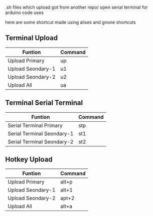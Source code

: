 .sh files which upload got from another repo/ open serial terminal for arduino  code uses 

here are some shortcut made using alises and gnone shortcuts

## Terminal Upload
| Funtion  | Command |
| ------------- | ------------- |
| Upload Primary | up  |
| Upload Seondary-1  | u1  |
| Upload Seondary-2  | u2  |
| Upload All  | ua  |

## Terminal Serial Terminal
| Funtion  | Command |
| ------------- | ------------- |
| Serial Terminal Primary | stp  |
| Serial Terminal Seondary-1  | st1  |
| Serial Terminal Seondary-2  | st2  |

## Hotkey Upload
| Funtion  | Command |
| ------------- | ------------- |
| Upload Primary | alt+p  |
| Upload Seondary-1  | alt+1  |
| Upload Seondary-2  | apt+2  |
| Upload All  | alt+a  |
